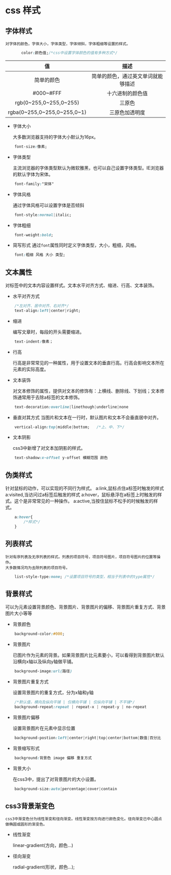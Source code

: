 # css 样式

## 字体样式

    对字体的颜色，字体大小，字体类型，字体倾斜，字体粗细等设置的样式。

 ```css
        color:颜色值;/*css中设置字体颜色的值有多种方式*/
 ```

|             值              |                描述                |
| :-------------------------: | :--------------------------------: |
|         简单的颜色          | 简单的颜色，通过英文单词就能够描述 |
|          #000~#FFF          |          十六进制的颜色值          |
|   rgb(0~255,0~255,0~255)    |               三原色               |
| rgba(0~255,0~255,0~255,0~1) |           三原色加透明度           |

  - 字体大小

    大多数浏览器支持的字体大小默认为16px。
```css
    font-size:像素;
```
  - 字体类型
  
    主流浏览器的字体类型默认为微软雅黑，也可以自己设置字体类型。IE浏览器的默认字体为宋体。

```css
    font-family:"宋体"
```
  - 字体风格

    通过字体风格可以设置字体是否倾斜

```css
    font-style:normal|italic;
```

  - 字体粗细

```css
    font-weight:bold;
```
  - 简写形式
    通过`font`属性同时定义字体类型，大小，粗细，风格。

```css
    font:粗细 风格 大小 类型;
```

## 文本属性

  对标签中的文本内容设置样式。文本水平对齐方式、缩进、行高、文本装饰。
  - 水平对齐方式

```css
    /*左对齐、居中对齐、右对齐*/
    text-align:left|center|right;
```
  - 缩进

    编写文章时，每段的开头需要缩进。

```css
    text-indent:像素；
```

  - 行高

    行高是非常常见的一种属性，用于设置文本的垂直行高。行高会影响文本所在元素的实际高度。

  - 文本装饰

    对文本修饰的属性，提供对文本的修饰有：上横线、删除线、下划线；文本修饰通常用于去除a标签的文本修饰。

```css
    text-decoration:overline|linethough|underline|none
```

  - 垂直对其方式
    当图片和文本在一行时，默认图片和文本不会垂直居中对齐。

```css
    vertical-align:top|middle|bottom;   /*上、中、下*/
```
  
  - 文本阴影
  
    css3中新增了对文本加阴影的样式。

```css
    text-shadow:x-offset y-offset 模糊范围 颜色
```

## 伪类样式

  针对鼠标的动作，可以实现的不同行为样式。
  a:link,鼠标点住a标签时触发的样式
  a:visited,当访问过a标签后触发的样式
  a:hover，鼠标悬浮在a标签上时触发的样式。这个是非常常见的一种操作。
  a:active,当按住鼠标不松手的时候触发的样式。

```css
    a:hover{
        /*样式*/
    }
```

## 列表样式

    针对有序列表及无序列表的样式。列表的项目符号，项目符号图片，项目符号图片的位置等操作。
    大多数情况均为去除列表的项目符号。

```css
    list-style-type:none; /*设置项目符号的类型，相当于列表中的type属性*/
```

## 背景样式

  可以为元素设置背景颜色、背景图片、背景图片的偏移、背景图片重复方式、背景图片大小等等
  - 背景颜色

```css
    background-color:#000;
```
  - 背景图片

    已图片作为元素的背景。如果背景图片比元素要小，可以看得到背景图片默认沿横向x轴以及纵向y轴做平铺。

```css
    background-image:url(路径)
```
  - 背景图片重复方式

    设置背景图片的重复方式，分为x轴和y轴

```css
    /*默认值，横向及纵向平铺 | 仅横向平铺 | 仅纵向平铺 | 不平铺*/
    background-repeat:repeat | repeat-x | repeat-y | no-repeat
```

  - 背景图片偏移

    设置背景图片在元素中显示位置

```css
    background-postion:left|center|right|top|center|bottom|数值|百分比
```
  - 背景缩写形式
  
```css
    background:背景色 image 偏移 重复方式
```
  - 背景大小

    在css3中，提出了对背景图片的大小设置。

```css
    background-size:auto|percentage|cover|contain
```

## css3背景渐变色

    css3中渐变色分为线性渐变和径向渐变。线性渐变按方向进行颜色变化。径向渐变已中心圆点做椭圆或圆形的渐变色。
  - 线性渐变

    linear-gradient(方向，颜色...)

  - 径向渐变

    radial-gradient(形状，颜色...);
